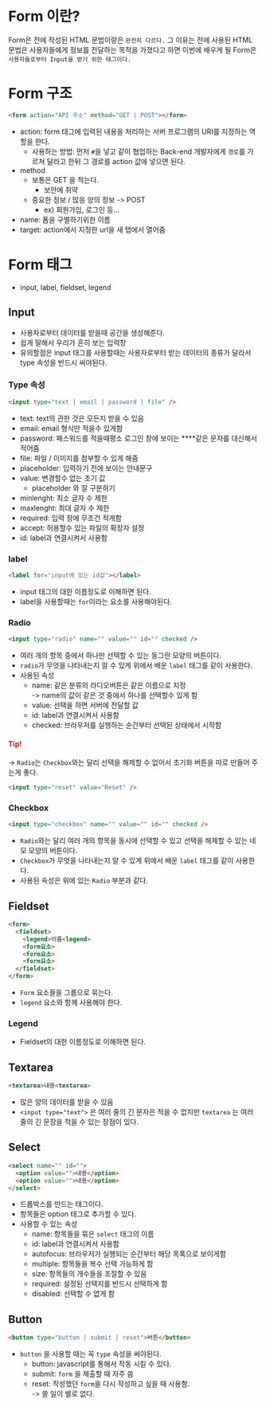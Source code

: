 # Form 이란?

Form은 전에 작성된 HTML 문법이랑은 `완전히 다르다.`
그 이유는 전에 사용된 HTML 문법은 사용자들에게 정보를 전달하는 목적을 가졌다고 하면 이번에 배우게 될 Form은 `사용자들로부터 Input을 받기 위한 태그이다.`

# Form 구조

```html
<form action="API 주소" method="GET | POST"></form>
```

- action: form 태그에 입력된 내용을 처리하는 서버 프로그램의 URI를 지정하는 역할을 한다.
  - 사용하는 방법: 먼저 `#`을 넣고 같이 협업하는 Back-end 개발자에게 `경로`를 가르쳐 달라고 한뒤 그 경로를 action 값에 넣으면 된다.
- method
  - 보통은 GET 을 적는다.
    - 보안에 취약
  - 중요한 정보 / 많응 양의 정보 -> POST
    - ex) 회원가입, 로그인 등...
- name: 폼을 구별하기위한 이름
- target: action에서 지정한 url을 새 탭에서 열어줌

# Form 태그

- input, label, fieldset, legend

## Input

- 사용자로부터 데이터를 받을때 공간을 생성해준다.
- 쉽게 말해서 우리가 흔히 보는 입력창
- 유의할점은 input 태그를 사용할때는 사용자로부터 받는 데이터의 종류가 달라서 type 속성을 반드시 써야된다.

### Type 속성

```html
<input type="text | email | password | file" />
```

- text: text의 관한 것은 모든지 받을 수 있음
- email: email 형식만 적을수 있게함
- password: 패스워드를 적을때평소 로그인 창에 보이는 \*\*\*\*같은 문자를 대신해서 적어줌
- file: 파일 / 이미지를 첨부할 수 있게 해줌
- placeholder: 입력하기 전에 보이는 안내문구
- value: 변경할수 없는 초기 값
  - placeholder 와 잘 구분하기
- minlenght: 최소 글자 수 제한
- maxlenght: 최대 글자 수 제한
- required: 입력 창에 무조건 적게함
- accept: 허용할수 있는 파일의 확장자 설정
- id: label과 연결시켜서 사용함

### label

```html
<label for="input에 있는 id값"></label>
```

- input 태그의 대한 이름정도로 이해하면 된다.
- label을 사용할때는 `for`이라는 요소를 사용해야된다.

### Radio

```html
<input type="radio" name="" value="" id="" checked />
```

- 여러 개의 항목 중에서 하나만 선택할 수 있는 동그란 모양의 버튼이다.
- `radio`가 무엇을 나타내는지 알 수 있게 위에서 배운 `label` 태그를 같이 사용한다.
- 사용된 속성
  - name: 같은 분류의 라디오버튼은 같은 이름으로 지정<br>-> name의 값이 같은 것 중에서 하나를 선택할수 있게 함
  - value: 선택을 하면 서버에 전달할 값
  - id: label과 연결시켜서 사용함
  - checked: 브라우저를 실행하는 순간부터 선택된 상태에서 시작함

#### <span style="color:red">Tip!</span>

-> `Radio`는 `Checkbox`와는 달리 선택을 해제할 수 없어서 초기화 버튼을 따로 만들어 주는게 좋다.

```html
<input type="reset" value="Reset" />
```

### Checkbox

```html
<input type="checkbox" name="" value="" id="" checked />
```

- `Radio`와는 달리 여러 개의 항목을 동시에 선택할 수 있고 선택을 해제할 수 있는 네모 모양의 버튼이다.
- `Checkbox`가 무엇을 나타내는지 알 수 있게 위에서 배운 `label` 태그를 같이 사용한다.
- 사용된 속성은 위에 있는 `Radio` 부분과 같다.

## Fieldset

```html
<form>
  <fieldset>
    <legend>이름<legend>
    <form요소>
    <form요소>
    <form요소>
  </fieldset>
</form>
```

- `Form` 요소들을 그룹으로 묶는다.
- `legend` 요소와 함께 사용해야 한다.

### Legend

- Fieldset의 대한 이름정도로 이해하면 된다.

## Textarea

```html
<textarea>내용<textarea>
```

- 많은 양의 데이터를 받을 수 있음
- `<input type="text">` 은 여러 줄의 긴 문자은 적을 수 없지만 `textarea` 는 여러 줄의 긴 문장을 적을 수 있는 장점이 있다.

## Select

```html
<select name="" id="">
  <option value="">내용</option>
  <option value="">내용</option>
</select>
```

- 드롭박스를 만드는 태그이다.
- 항목들은 option 태그로 추가할 수 있다.
- 사용할 수 있는 속성
  - name: 항목들을 묶은 `select` 태그의 이름
  - id: label과 연결시켜서 사용함
  - autofocus: 브라우저가 실행되는 순간부터 해당 목록으로 보이게함
  - multiple: 항목들을 복수 선택 가능하게 함
  - size: 항목들의 개수들을 조절할 수 있음
  - required: 설정된 선택지를 반드시 선택하게 함
  - disabled: 선택할 수 없게 함

## Button

```html
<button type="button | submit | reset">버튼</button>
```

- `button` 을 사용할 때는 꼭 `type` 속성을 써야된다.
  - button: javascript를 통해서 작동 시킬 수 있다.
  - submit: `form` 을 제출할 때 자주 씀
  - reset: 작성했던 `form`을 다시 작성하고 싶을 때 사용함.  
    -> 쓸 일이 별로 없다.
